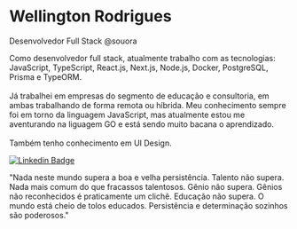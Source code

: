 # Wellington Rodrigues
Desenvolvedor Full Stack @souora

Como desenvolvedor full stack, atualmente trabalho com as tecnologias: JavaScript, TypeScript, React.js, Next.js, Node.js, Docker, PostgreSQL, Prisma e TypeORM. 
<br />
<br />
Já trabalhei em empresas do segmento de educação e consultoria, em ambas trabalhando de forma remota ou híbrida. Meu conhecimento sempre foi em torno da linguagem JavaScript, mas atualmente estou me aventurando na liguagem GO e está sendo muito bacana o aprendizado.
<br />
<br />
Também tenho conhecimento em UI Design.

[![Linkedin Badge](https://img.shields.io/badge/-wellingtonrodriguesbr-3251A0?style=flat-square&logo=Linkedin&logoColor=white&link=https://www.linkedin.com/in/wellingtonrodriguesbr/)](https://www.linkedin.com/in/wellingtonrodriguesbr/)
<br/>

"Nada neste mundo supera a boa e velha persistência. Talento não supera. Nada mais comum do que fracassos talentosos. Gênio não supera. Gênios não reconhecidos é praticamente um clichê. Educação não supera. O mundo está cheio de tolos educados. Persistência e determinação sozinhos são poderosos."

